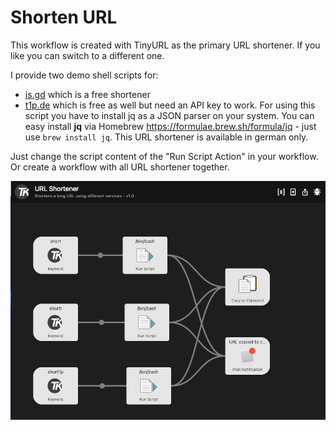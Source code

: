 # Shorten URL
This workflow is created with TinyURL as the primary URL shortener. If you like you can switch to a different one.

I provide two demo shell scripts for:
  * [is.gd](https://is.gd) which is a free shortener
  * [t1p.de](https://www.t1p.de) which is free as well but need an API key to work. For using this script you have to install jq as a JSON parser on your system. You can easy install **jq** via Homebrew https://formulae.brew.sh/formula/jq - just use `brew install jq`. This URL shortener is available in german only.

Just change the script content of the "Run Script Action" in your workflow. Or create a workflow with all URL shortener together.

![](../images/Alfred06.png)
